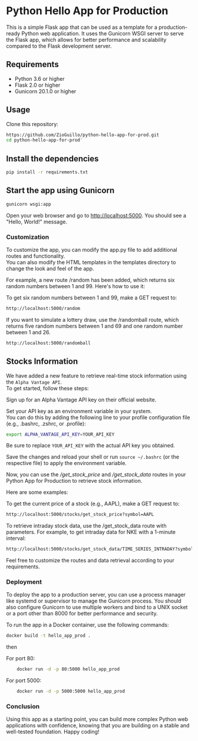 # Python Hello App for Production

This is a simple Flask app that can be used as a template for a production-ready Python web application. It uses the Gunicorn WSGI server to serve the Flask app, which allows for better performance and scalability compared to the Flask development server.

## Requirements

- Python 3.6 or higher
- Flask 2.0 or higher
- Gunicorn 20.1.0 or higher

## Usage

Clone this repository:

```bash
https://github.com/ZioGuillo/python-hello-app-for-prod.git
cd python-hello-app-for-prod'
```

## Install the dependencies

```bash
pip install -r requirements.txt
```

## Start the app using Gunicorn

```bash
gunicorn wsgi:app
```

Open your web browser and go to <http://localhost:5000>. You should see a "Hello, World!" message.

### Customization

To customize the app, you can modify the app.py file to add additional routes and functionality.  
You can also modify the HTML templates in the templates directory to change the look and feel of the app.

For example, a new route /random has been added, which returns six random numbers between 1 and 99. Here's how to use it:

To get six random numbers between 1 and 99, make a GET request to:

```bash
http://localhost:5000/random

```

If you want to simulate a lottery draw, use the /randomball route, which returns five random numbers between 1 and 69 and one random number between 1 and 26.

```bash
http://localhost:5000/randomball
```

## Stocks Information

We have added a new feature to retrieve real-time stock information using the `Alpha Vantage API`.  
To get started, follow these steps:

Sign up for an Alpha Vantage API key on their official website.

Set your API key as an environment variable in your system.  
You can do this by adding the following line to your profile configuration file (e.g., .bashrc, .zshrc, or .profile):

```bash
export ALPHA_VANTAGE_API_KEY=YOUR_API_KEY
```

Be sure to replace `YOUR_API_KEY` with the actual API key you obtained.

Save the changes and reload your shell or run `source ~/.bashrc` (or the respective file) to apply the environment variable.

Now, you can use the */get_stock_price* and */get_stock_data* routes in your Python App for Production to retrieve stock information.  

Here are some examples:

To get the current price of a stock (e.g., AAPL), make a GET request to:

```bash
http://localhost:5000/stocks/get_stock_price?symbol=AAPL
```

To retrieve intraday stock data, use the /get_stock_data route with parameters. For example, to get intraday data for NKE with a 1-minute interval:

```bash
http://localhost:5000/stocks/get_stock_data/TIME_SERIES_INTRADAY?symbol=NKE&interval=1min
```

Feel free to customize the routes and data retrieval according to your requirements.

### Deployment

To deploy the app to a production server, you can use a process manager like systemd or supervisor to manage the Gunicorn process. You should also configure Gunicorn to use multiple workers and bind to a UNIX socket or a port other than 8000 for better performance and security.

To run the app in a Docker container, use the following commands:

```bash
docker build -t hello_app_prod .
```

then

For port 80:

```bash
    docker run -d -p 80:5000 hello_app_prod
```

For port 5000:

```bash
    docker run -d -p 5000:5000 hello_app_prod
```

### Conclusion

Using this app as a starting point, you can build more complex Python web applications with confidence, knowing that you are building on a stable and well-tested foundation. Happy coding!
